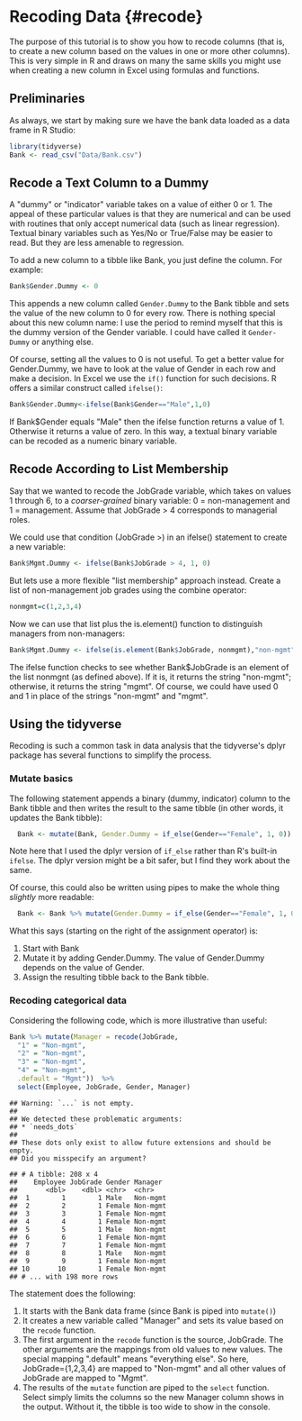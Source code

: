# Recoding Data {#recode}

The purpose of this tutorial is to show you how to recode columns (that is, to create a new column based on the values in one or more other columns).  This is very simple in R and draws on many the same skills you might use when creating a new column in Excel using formulas and functions.

## Preliminaries

As always, we start by making sure we have the bank data loaded as a data frame in R Studio:


```r
library(tidyverse)
Bank <- read_csv("Data/Bank.csv")
```

## Recode a Text Column to a Dummy

A "dummy" or "indicator" variable takes on a value of either 0 or 1. The appeal of these particular values is that they are numerical and can be used with routines that only accept numerical data (such as linear regression). Textual binary variables such as Yes/No or True/False may be easier to read. But they are less amenable to regression.

To add a new column to a tibble like Bank, you just define the column. For example:


```r
Bank$Gender.Dummy <- 0
```

This appends a new column called `Gender.Dummy` to the Bank tibble and sets the value of the new column to 0 for every row. There is nothing special about this new column name: I use the period to remind myself that this is the dummy version of the Gender variable. I could have called it `Gender-Dummy` or anything else.

Of course, setting all the values to 0 is not useful. To get a better value for Gender.Dummy, we have to look at the value of Gender in each row and make a decision. In Excel we use the `if()` function for such decisions. R offers a similar construct called `ifelse()`:


```r
Bank$Gender.Dummy<-ifelse(Bank$Gender=="Male",1,0)
```

If Bank$Gender equals "Male" then the ifelse function returns a value of 1. Otherwise it returns a value of zero. In this way, a textual binary variable can be recoded as a numeric binary variable.

## Recode According to List Membership

Say that we wanted to recode the JobGrade variable, which takes on values 1 through 6, to a _coarser-grained_ binary variable: 0 = non-management and 1 = management. Assume that JobGrade > 4 corresponds to managerial roles.

We could use that condition (JobGrade >) in an ifelse() statement to create a new variable:


```r
Bank$Mgmt.Dummy <- ifelse(Bank$JobGrade > 4, 1, 0)
```

But lets use a more flexible "list membership" approach instead. Create a list of non-management job grades using the combine operator:


```r
nonmgmt=c(1,2,3,4)
```

Now we can use that list plus the is.element() function to distinguish managers from non-managers:


```r
Bank$Mgmt.Dummy <- ifelse(is.element(Bank$JobGrade, nonmgmt),"non-mgmt", "mgmt")
```

The ifelse function checks to see whether Bank$JobGrade is an element of the list nonmgnt (as defined above). If it is, it returns the string "non-mgmt"; otherwise, it returns the string "mgmt". Of course, we could have used 0 and 1 in place of the strings "non-mgmt" and "mgmt".

## Using the tidyverse

Recoding is such a common task in data analysis that the tidyverse's dplyr package has several functions to simplify the process.

### Mutate basics

The following statement appends a binary (dummy, indicator) column to the Bank tibble and then writes the result to the same tibble (in other words, it updates the Bank tibble):


```r
  Bank <- mutate(Bank, Gender.Dummy = if_else(Gender=="Female", 1, 0))
```

Note here that I used the dplyr version of `if_else` rather than R's built-in `ifelse`.  The dplyr version might be a bit safer, but I find they work about the same.

Of course, this could also be written using pipes to make the whole thing _slightly_ more readable:


```r
  Bank <- Bank %>% mutate(Gender.Dummy = if_else(Gender=="Female", 1, 0))
```

What this says (starting on the right of the assignment operator) is:

1.  Start with Bank
2.  Mutate it by adding Gender.Dummy.  The value of Gender.Dummy depends on the value of Gender.
3.  Assign the resulting tibble back to the Bank tibble.

### Recoding categorical data

Considering the following code, which is more illustrative than useful:


```r
Bank %>% mutate(Manager = recode(JobGrade, 
  "1" = "Non-mgmt",
  "2" = "Non-mgmt",
  "3" = "Non-mgmt",
  "4" = "Non-mgmt",
  .default = "Mgmt"))  %>% 
  select(Employee, JobGrade, Gender, Manager)
```

```
## Warning: `...` is not empty.
## 
## We detected these problematic arguments:
## * `needs_dots`
## 
## These dots only exist to allow future extensions and should be empty.
## Did you misspecify an argument?
```

```
## # A tibble: 208 x 4
##    Employee JobGrade Gender Manager 
##       <dbl>    <dbl> <chr>  <chr>   
##  1        1        1 Male   Non-mgmt
##  2        2        1 Female Non-mgmt
##  3        3        1 Female Non-mgmt
##  4        4        1 Female Non-mgmt
##  5        5        1 Male   Non-mgmt
##  6        6        1 Female Non-mgmt
##  7        7        1 Female Non-mgmt
##  8        8        1 Male   Non-mgmt
##  9        9        1 Female Non-mgmt
## 10       10        1 Female Non-mgmt
## # ... with 198 more rows
```

The statement does the following:

1.  It starts with the Bank data frame (since Bank is piped into `mutate()`)
2.  It creates a new variable called "Manager" and sets its value based on the `recode` function.
3.  The first argument in the `recode` function is the source, JobGrade.  The other arguments are the mappings from old values to new values.  The special mapping ".default" means "everything else".  So here, JobGrade={1,2,3,4} are mapped to "Non-mgmt" and all other values of JobGrade are mapped to "Mgmt".
4.  The results of the `mutate` function are piped to the `select` function.  Select simply limits the columns so the new Manager column shows in the output.  Without it, the tibble is too wide to show in the console.

